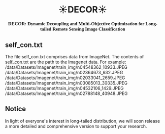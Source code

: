 <h1 align="center">☀️DECOR☀️</h1>

<h2 align="center" style="font-family: 'Times New Roman'; font-size: 15px;">
DECOR: Dynamic Decoupling and Multi-Objective Optimization for Long-tailed Remote Sensing Image Classification
</h2>

## self_con.txt
The file self_con.txt comprises data from ImageNet. The contents of self_con.txt are the path to the Imagenet data.
For example:  
/data/Datasets/Imagenet/train_img/n04548362_10933.JPEG  
/data/Datasets/Imagenet/train_img/n02364673_632.JPEG  
/data/Datasets/Imagenet/train_img/n02033041_2659.JPEG  
/data/Datasets/Imagenet/train_img/n03085013_30335.JPEG  
/data/Datasets/Imagenet/train_img/n04532106_1429.JPEG  
/data/Datasets/Imagenet/train_img/n02788148_40948.JPEG  

## Notice
In light of everyone's interest in long-tailed distribution, we will soon release a more detailed and comprehensive version to support your research.
